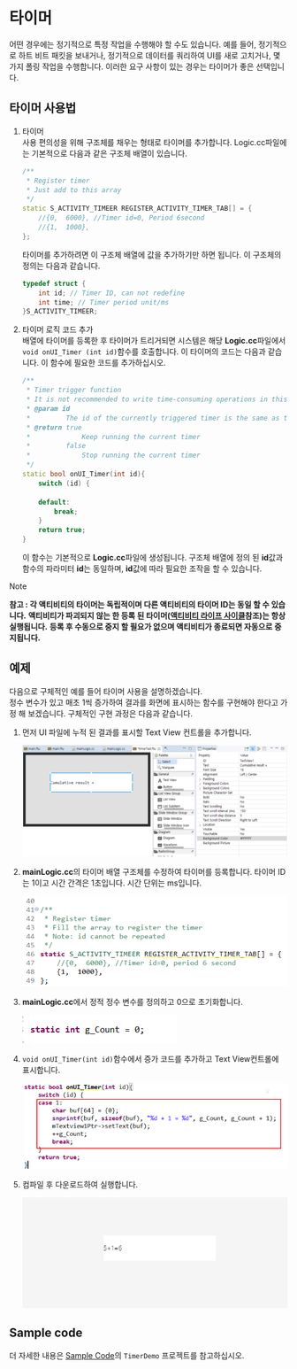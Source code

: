 # <span id = "timer">타이머</span>
어떤 경우에는 정기적으로 특정 작업을 수행해야 할 수도 있습니다. 예를 들어, 정기적으로 하트 비트 패킷을 보내거나, 정기적으로 데이터를 쿼리하여 UI를 새로 고치거나, 몇 가지 폴링 작업을 수행합니다. 이러한 요구 사항이 있는 경우는 타이머가 좋은 선택입니다.

## 타이머 사용법
1. 타이머  
   사용 편의성을 위해 구조체를 채우는 형태로 타이머를 추가합니다. Logic.cc파일에는 기본적으로 다음과 같은 구조체 배열이 있습니다.     
   ```c++
   /**
    * Register timer
    * Just add to this array
    */
   static S_ACTIVITY_TIMEER REGISTER_ACTIVITY_TIMER_TAB[] = {
       //{0,  6000}, //Timer id=0, Period 6second
       //{1,  1000},
   };
   ```
   타이머를 추가하려면 이 구조체 배열에 값을 추가하기만 하면 됩니다.
   이 구조체의 정의는 다음과 같습니다.    
   ```c++
   typedef struct {
       int id; // Timer ID, can not redefine
       int time; // Timer period unit/ms
   }S_ACTIVITY_TIMEER;
   ```

2. 타이머 로직 코드 추가  
   배열에 타이머를 등록한 후 타이머가 트리거되면 시스템은 해당 **Logic.cc**파일에서 `void onUI_Timer (int id)`함수를 호출합니다. 이 타이머의 코드는 다음과 같습니다. 이 함수에 필요한 코드를 추가하십시오.
   ```c++
   /**
    * Timer trigger function
    * It is not recommended to write time-consuming operations in this function, otherwise it will affect UI refresh
    * @param id
    *         The id of the currently triggered timer is the same as the id at registration
    * @return true
    *             Keep running the current timer
    *         false
    *             Stop running the current timer
    */
   static bool onUI_Timer(int id){
       switch (id) {
        
       default:
           break;
       }
       return true;
   }
   ```
   이 함수는 기본적으로 **Logic.cc**파일에 생성됩니다.
   구조체 배열에 정의 된 **id**값과 함수의 파라미터 **id**는 동일하며, **id**값에 따라 필요한 조작을 할 수 있습니다.

> [!Note]
> **참고 : 각 액티비티의 타이머는 독립적이며 다른 액티비티의 타이머 ID는 동일 할 수 있습니다.**
> **액티비티가 파괴되지 않는 한 등록 된 타이머([액티비티 라이프 사이클](activity_life_cycle.md)참조)는 항상 실행됩니다.**
> **등록 후 수동으로 중지 할 필요가 없으며 액티비티가 종료되면 자동으로 중지됩니다.**

##  예제
다음으로 구체적인 예를 들어 타이머 사용을 설명하겠습니다.   
정수 변수가 있고 매초 1씩 증가하여 결과를 화면에 표시하는 함수를 구현해야 한다고 가정 해 보겠습니다. 구체적인 구현 과정은 다음과 같습니다.
1. 먼저 UI 파일에 누적 된 결과를 표시할 Text View 컨트롤을 추가합니다.

   ![](assets/timer/example_text.png)  

2. **mainLogic.cc**의 타이머 배열 구조체를 수정하여 타이머를 등록합니다. 타이머 ID는 1이고 시간 간격은 1초입니다. 시간 단위는 ms입니다.

   ![](assets/timer/example_struct.png)
    
3. **mainLogic.cc**에서 정적 정수 변수를 정의하고 0으로 초기화합니다.
   
   ![](assets/timer/example_cout.png)  

4. `void onUI_Timer(int id)`함수에서 증가 코드를 추가하고 Text View컨트롤에 표시합니다.
   
   ![](assets/timer/example_timer.png)

5. 컴파일 후 다운로드하여 실행합니다.   
   
   ![](assets/timer/example_preview.png)  

## Sample code  
더 자세한 내용은 [Sample Code](demo_download.md#demo_download)의 `TimerDemo` 프로젝트를 참고하십시오.

